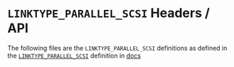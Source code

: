 # `LINKTYPE_PARALLEL_SCSI` Headers / API

The following files are the `LINKTYPE_PARALLEL_SCSI` definitions as defined in the [`LINKTYPE_PARALLEL_SCSI`] definition in [docs]



[`LINKTYPE_PARALLEL_SCSI`]: ../../docs/LINKTYPE_PARALLEL_SCSI.md
[docs]: ../../docs/
